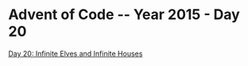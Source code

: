 # Advent of Code -- Year 2015 - Day 20

[Day 20: Infinite Elves and Infinite Houses](https://adventofcode.com/2015/day/20)
